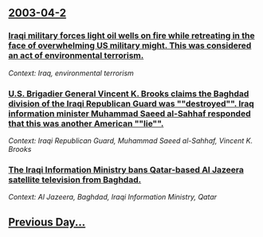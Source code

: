## [2003-04-2](/news/2003/04/2/index.md)

### [ Iraqi military forces light oil wells on fire while retreating in the face of overwhelming US military might. This was considered an act of environmental terrorism.](/news/2003/04/2/iraqi-military-forces-light-oil-wells-on-fire-while-retreating-in-the-face-of-overwhelming-us-military-might-this-was-considered-an-act-of.md)
_Context: Iraq, environmental terrorism_

### [ U.S. Brigadier General Vincent K. Brooks claims the Baghdad division of the Iraqi Republican Guard was ""destroyed"". Iraq information minister Muhammad Saeed al-Sahhaf responded that this was another American ""lie"".](/news/2003/04/2/u-s-brigadier-general-vincent-k-brooks-claims-the-baghdad-division-of-the-iraqi-republican-guard-was-destroyed-iraq-information-mini.md)
_Context: Iraqi Republican Guard, Muhammad Saeed al-Sahhaf, Vincent K. Brooks_

### [ The Iraqi Information Ministry bans Qatar-based Al Jazeera satellite television from Baghdad.](/news/2003/04/2/the-iraqi-information-ministry-bans-qatar-based-al-jazeera-satellite-television-from-baghdad.md)
_Context: Al Jazeera, Baghdad, Iraqi Information Ministry, Qatar_

## [Previous Day...](/news/2003/04/1/index.md)

